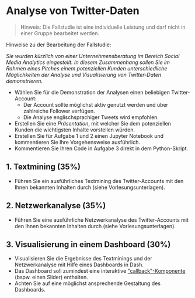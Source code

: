# Analyse von Twitter-Daten

> Hinweis: Die Fallstudie ist eine individuelle Leistung und darf nicht in einer Gruppe bearbeitet werden. 

Hinweise zu der Bearbeitung der Fallstudie: 

*Sie wurden kürzlich von einer Unternehmensberatung im Bereich Social Media Analytics eingestellt. In diesem Zusammenhang sollen Sie im Rahmen eines Pitches einem potenziellen Kunden unterschiedliche Möglichkeiten der Analyse und Visualisierung von Twitter-Daten demonstrieren.* 

- Wählen Sie für die Demonstration der Analysen einen beliebigen Twitter-Account:
  - Der Account sollte möglichst aktiv genutzt werden und über zahlreiche Follower verfügen. 
  - Die Analyse englischsprachiger Tweets wird empfohlen. 
- Erstellen Sie eine *Präsentation*, mit welcher Sie dem potenziellen Kunden die wichtigsten Inhalte vorstellen würden.
- Erstellen Sie für Aufgabe 1 und 2 einen Jupyter Notebook und kommentieren Sie Ihre Vorgehensweise ausführlich.
- Kommentieren Sie Ihren Code in Aufgabe 3 direkt in dem Python-Skript.

## 1. Textmining (35%)

- Führen Sie ein ausführliches Textmining des Twitter-Accounts mit den Ihnen bekannten Inhalten durch (siehe Vorlesungsunterlagen).

## 2. Netzwerkanalyse (35%)

- Führen Sie eine ausführliche Netzwerkanalyse des Twitter-Accounts mit den Ihnen bekannten Inhalten durch (siehe Vorlesungsunterlagen).

## 3. Visualisierung in einem Dashboard (30%)

- Visualisieren Sie die Ergebnisse des Textminings und der Netzwerkanalyse mit Hilfe eines Dashboards in Dash. 
- Das Dashboard soll zumindest eine interaktive ["callback"-Komponente](https://dash.plotly.com/basic-callbacks) (bspw. einen Slider) enthalten.
- Achten Sie auf eine möglichst ansprechende Gestaltung des Dashboards. 